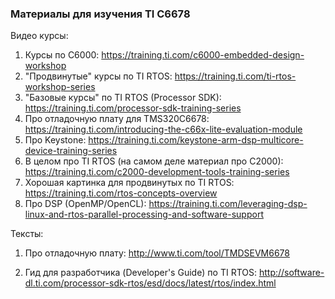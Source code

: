 ### Материалы для изучения TI C6678 

Видео курсы:

1. Курсы по C6000: https://training.ti.com/c6000-embedded-design-workshop
2. "Продвинутые" курсы по TI RTOS: https://training.ti.com/ti-rtos-workshop-series
3. "Базовые курсы" по TI RTOS (Processor SDK): https://training.ti.com/processor-sdk-training-series
4. Про отладочную плату для TMS320C6678: https://training.ti.com/introducing-the-c66x-lite-evaluation-module
5. Про Keystone: https://training.ti.com/keystone-arm-dsp-multicore-device-training-series
6. В целом про TI RTOS (на самом деле материал про C2000): https://training.ti.com/c2000-development-tools-training-series
7. Хорошая картинка для продвинутых по TI RTOS: https://training.ti.com/rtos-concepts-overview
8. Про DSP (OpenMP/OpenCL): https://training.ti.com/leveraging-dsp-linux-and-rtos-parallel-processing-and-software-support

Тексты:

1. Про отладочную плату: http://www.ti.com/tool/TMDSEVM6678

2. Гид для разработчика (Developer's Guide) по TI RTOS: http://software-dl.ti.com/processor-sdk-rtos/esd/docs/latest/rtos/index.html

   
